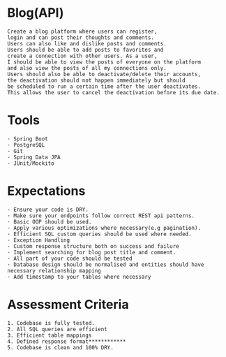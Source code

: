 #    Blog(API)
    Create a blog platform where users can register, 
    login and can post their thoughts and comments. 
    Users can also like and dislike posts and comments. 
    Users should be able to add posts to favorites and 
    create a connection with other users. As a user, 
    I should be able to view the posts of everyone on the platform
    and also view the posts of all my connections only.
    Users should also be able to deactivate/delete their accounts,
    the deactivation should not happen immediately but should 
    be scheduled to run a certain time after the user deactivates.
    This allows the user to cancel the deactivation before its due date.
#    Tools
    · Spring Boot
    · PostgreSQL
    · Git
    · Spring Data JPA
    · JUnit/Mockito
#    Expectations
    · Ensure your code is DRY.
    · Make sure your endpoints follow correct REST api patterns.
    · Basic OOP should be used.
    · Apply various optimizations where necessary(e.g pagination).
    · Efficient SQL custom queries should be used where needed.
    · Exception Handling
    · Custom response structure both on success and failure
    · Implement searching for blog post title and comment.
    · All part of your code should be tested
    · Database design should be normalised and entities should have necessary relationship mapping
    · Add timestamp to your tables where necessary

#    Assessment Criteria 
    1. Codebase is fully tested.
    2. All SQL queries are efficient
    3. Efficient table mappings
    4. Defined response format************
    5. Codebase is clean and 100% DRY.